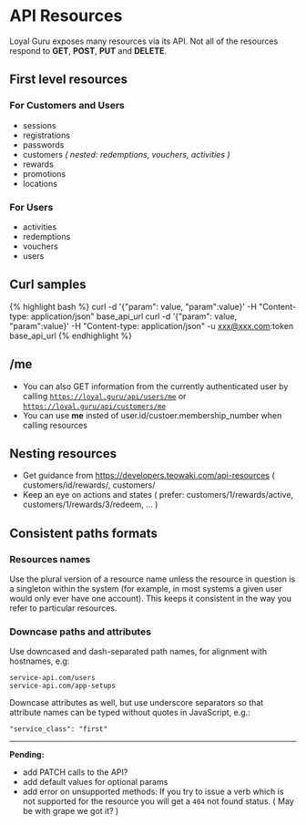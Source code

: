 # API Resources

Loyal Guru exposes many resources via its API. Not all of the resources respond to **GET**, **POST**, **PUT** and **DELETE**. 

## First level resources 

### For Customers and Users

- sessions
- registrations
- passwords
- customers _( nested: redemptions, vouchers, activities )_
- rewards
- promotions
- locations

### For Users

- activities
- redemptions
- vouchers
- users

## Curl samples

{% highlight bash %}
curl -d '{"param": value, "param":value}' -H "Content-type: application/json" base_api_url
curl -d '{"param": value, "param":value}' -H "Content-type: application/json" -u xxx@xxx.com:token base_api_url
{% endhighlight %}

## /me

- You can also GET information from the currently authenticated user by calling <code>https://loyal.guru/api/users/me</code> or <code>https://loyal.guru/api/customers/me</code> 
- You can use **me** insted of user.id/custoer.membership_number when calling resources

## Nesting resources

- Get guidance from https://developers.teowaki.com/api-resources ( customers/id/rewards/, customers/
- Keep an eye on actions and states ( prefer: customers/1/rewards/active, customers/1/rewards/3/redeem, ... )

## Consistent paths formats 

### Resources names
Use the plural version of a resource name unless the resource in question is a singleton within the system (for example, in most systems a given user would only ever have one account). This keeps it consistent in the way you refer to particular resources.

### Downcase paths and attributes

Use downcased and dash-separated path names, for alignment with hostnames, e.g:

```
service-api.com/users
service-api.com/app-setups
```

Downcase attributes as well, but use underscore separators so that attribute names can be typed without quotes in JavaScript, e.g.:

```
"service_class": "first"
```

***

**Pending:**

- add PATCH calls to the API?
- add default values for optional params
- add error on unsupported methods: If you try to issue a verb which is not supported for the resource you will get a <code>404</code> not found status. ( May be with grape we got it? )